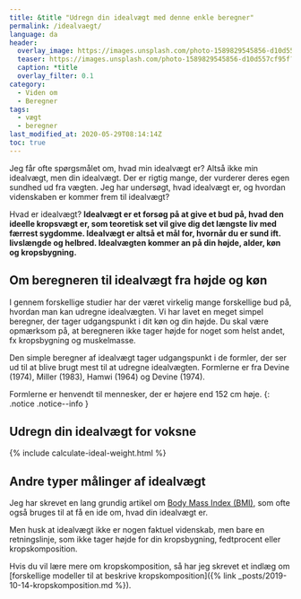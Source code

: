 ```yaml
---
title: &title "Udregn din idealvægt med denne enkle beregner"
permalink: /idealvaegt/
language: da
header:
  overlay_image: https://images.unsplash.com/photo-1589829545856-d10d557cf95f?ixlib=rb-1.2.1&ixid=eyJhcHBfaWQiOjEyMDd9&auto=format&fit=crop&w=1950&q=80
  teaser: https://images.unsplash.com/photo-1589829545856-d10d557cf95f?ixlib=rb-1.2.1&ixid=eyJhcHBfaWQiOjEyMDd9&auto=format&fit=crop&w=400&q=80
  caption: *title
  overlay_filter: 0.1
category:
  - Viden om
  - Beregner
tags:
  - vægt
  - beregner
last_modified_at: 2020-05-29T08:14:14Z
toc: true
---
```


Jeg får ofte spørgsmålet om, hvad min idealvægt er? Altså ikke min idealvægt, men din idealvægt. Der er rigtig mange, der vurderer deres egen sundhed ud fra vægten. Jeg har undersøgt, hvad idealvægt er, og hvordan videnskaben er kommer frem til idealvægt?

Hvad er idealvægt? **Idealvægt er et forsøg på at give et bud på, hvad den ideelle kropsvægt er, som teoretisk set vil give dig det længste liv med færrest sygdomme. Idealvægt er altså et mål for, hvornår du er sund ift. livslængde og helbred. Idealvægten kommer an på din højde, alder, køn og kropsbygning.**

## Om beregneren til idealvægt fra højde og køn

I gennem forskellige studier har der været virkelig mange forskellige bud på, hvordan man kan udregne idealvægten. Vi har lavet en meget simpel beregner, der tager udgangspunkt i dit køn og din højde. Du skal være opmærksom på, at beregneren ikke tager højde for noget som helst andet, fx kropsbygning og muskelmasse.

Den simple beregner af idealvægt tager udgangspunkt i de formler, der ser ud til at blive brugt mest til at udregne idealvægten. Formlerne er fra Devine (1974), Miller (1983), Hamwi (1964) og Devine (1974).

Formlerne er henvendt til mennesker, der er højere end 152 cm høje.
{: .notice .notice--info }

## Udregn din idealvægt for voksne

{% include calculate-ideal-weight.html %}

## Andre typer målinger af idealvægt

Jeg har skrevet en lang grundig artikel om [Body Mass Index (BMI)](/bmi/), som ofte også bruges til at få en ide om, hvad din idealvægt er.

Men husk at idealvægt ikke er nogen faktuel videnskab, men bare en retningslinje, som ikke tager højde for din kropsbygning, fedtprocent eller kropskomposition.

Hvis du vil lære mere om kropskomposition, så har jeg skrevet et indlæg om [forskellige modeller til at beskrive kropskomposition]({% link _posts/2019-10-14-kropskomposition.md %}).
